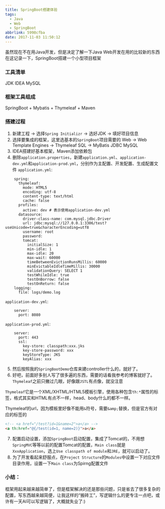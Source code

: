 ```yaml
---
title: SpringBoot搭建体验
tags:
  - Java
  - Web
  - SpringBoot
abbrlink: 5998cfba
date: 2017-11-03 11:50:12
---
```


虽然现在不在用Java开发，但是决定了解一下Java Web开发在用的比较新的东西
在这记录一下，SpringBoot搭建一个小型项目框架

### 工具清单
JDK IDEA MySQL

### 框架工具组成
SpringBoot + Mybatis + Thymeleaf + Maven

### 搭建过程
1. 新建工程 -> 选择`Spring Initializr` -> 选好JDK -> 填好项目信息
2. 选择要集成的框架，这里选基本的`SpringBoot`项目需要的
     Web -> Web
     Template Engines -> Thymeleaf
     SQL -> MyBatis JDBC MySQL
3. IDEA搭建好基本框架，Maven添加依赖包
4. 删除`application.properties`，新建`application.yml`、`application-dev.yml`和`application-prod.yml`，分别作为主配置、开发配置、生成配置文件
`application.yml`:
```
    spring:
      thymeleaf:
        mode: HTML5
        encoding: utf-8
        content-type: text/html
        cache: false
      profiles:
        active: dev # 表示使用application-dev.yml
      datasource:
        driver-class-name: com.mysql.jdbc.Driver
        url: jdbc:mysql://127.0.0.1:3306/test?useUnicode=true&characterEncoding=utf8
        username: root
        password:
        tomcat:
          initialSize: 1
          min-idle: 1
          max-idle: 20
          max-wait: 60000
          timeBetweenEvictionRunsMillis: 60000
          minEvictableIdleTimeMillis: 30000
          validationQuery: SELECT 1
          testWhileIdle: true
          testOnBorrow: false
          testOnReturn: false
    logging:
      file: logs/demo.log
```
`application-dev.yml`:
```
    server:
      port: 8080
```
`application-prod.yml`:
```
    server:
      port: 443
      ssl:
        key-store: classpath:xxx.jks
        key-store-password: xxx
        keyStoreType: JKS
        keyAlias: xxx
```
5. 然后按照我的`SpringBootDemo`仓库来建controller什么的，就好了。
6. 好吧，前面好多别人写了很多遍的东西，需要的话看我参考的博客就好了。
`Thymeleaf`之前只撇过几眼，好像跟`JSTL`有点像，就没注意

`Thymeleaf`它是一个XML/XHTML/HTML5模板引擎，使用各种包含`th:*`属性的标签，格式其实和HTML有点不一样，head、body什么的都不一样。

Thymeleaf的url，因为模板里好像不能用`&`符号，需要`&amp;`替换，但是官方有对应的标签的
```html
<!-- <a href="/test?id=1&name=2">a</a> -->
<a th:href="@{/test(id=1, name=2)}">a</a>
```
7. 配置启动设置，添加`SpringBoot`启动配置，集成了Tomcat的，不用想`SpringMVC`等等以前的配置Tomcat的配置，`Main class`就是`XxxApplication`，选上`Use classpath of module`和`JRE`，就可以启动了。
8. 为了开发看起来舒服点，在`Project Structure`的`Modules`中设置一下对应文件目录作用，设置一下`Main class`为Spirng配置文件

### 小结：
框架用起来越来越简单了，但是框架解决的还是那些问题，只是省去了很多复杂的配置，写东西越来越简便，让我这样的“搬砖工”，写逻辑什么的更专注一点吧，或许有一天AI可以写逻辑了，大概就失业了:)
